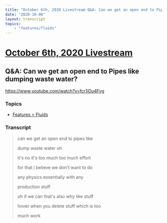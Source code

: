 ```yaml
---
title: "October 6th, 2020 Livestream Q&A: Can we get an open end to Pipes like dumping waste water?"
date: "2020-10-06"
layout: transcript
topics:
    - "features/fluids"
---
```

# [October 6th, 2020 Livestream](../2020-10-06.md)
## Q&A: Can we get an open end to Pipes like dumping waste water?
https://www.youtube.com/watch?v=fcr1iDu4Fvg

### Topics
* [Features > Fluids](../topics/features/fluids.md)

### Transcript

> can we get an open end to pipes like
> 
> dump waste water uh
> 
> it's no it's too much too much effort
> 
> for that i believe we don't want to do
> 
> any physics essentially with any
> 
> production stuff
> 
> uh if we can that's also why like stuff
> 
> hover when you delete stuff which is too
> 
> much work
> 
